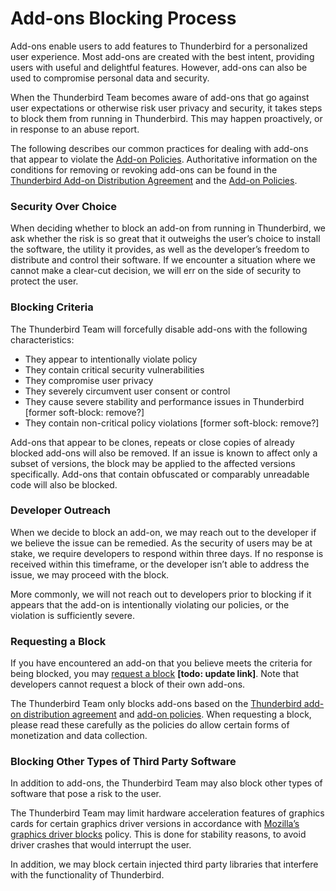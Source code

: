 # Add-ons Blocking Process

Add-ons enable users to add features to Thunderbird for a personalized user experience. Most add-ons are created with the best intent, providing users with useful and delightful features. However, add-ons can also be used to compromise personal data and security.

When the Thunderbird Team becomes aware of add-ons that go against user expectations or otherwise risk user privacy and security, it takes steps to block them from running in Thunderbird. This may happen proactively, or in response to an abuse report.

The following describes our common practices for dealing with add-ons that appear to violate the [Add-on Policies](review-policy-for-thunderbird-add-ons.md). Authoritative information on the conditions for removing or revoking add-ons can be found in the [Thunderbird Add-on Distribution Agreement](thunderbird-add-on-distribution-agreement.md) and the [Add-on Policies](review-policy-for-thunderbird-add-ons.md).

### Security Over Choice

When deciding whether to block an add-on from running in Thunderbird, we ask whether the risk is so great that it outweighs the user’s choice to install the software, the utility it provides, as well as the developer’s freedom to distribute and control their software. If we encounter a situation where we cannot make a clear-cut decision, we will err on the side of security to protect the user.

### Blocking Criteria

The Thunderbird Team will forcefully disable add-ons with the following characteristics:

* They appear to intentionally violate policy
* They contain critical security vulnerabilities
* They compromise user privacy
* They severely circumvent user consent or control
* They cause severe stability and performance issues in Thunderbird [former soft-block: remove?]
* They contain non-critical policy violations [former soft-block: remove?]

Add-ons that appear to be clones, repeats or close copies of already blocked add-ons will also be removed. If an issue is known to affect only a subset of versions, the block may be applied to the affected versions specifically. Add-ons that contain obfuscated or comparably unreadable code will also be blocked.

### Developer Outreach

When we decide to block an add-on, we may reach out to the developer if we believe the issue can be remedied. As the security of users may be at stake, we require developers to respond within three days. If no response is received within this timeframe, or the developer isn’t able to address the issue, we may proceed with the block.

More commonly, we will not reach out to developers prior to blocking if it appears that the add-on is intentionally violating our policies, or the violation is sufficiently severe.

### Requesting a Block

If you have encountered an add-on that you believe meets the criteria for being blocked, you may [request a block](http://bugzilla.mozilla.org/form.blocklist) **\[todo: update link\]**. Note that developers cannot request a block of their own add-ons.

The Thunderbird Team only blocks add-ons based on the [Thunderbird add-on distribution agreement](thunderbird-add-on-distribution-agreement.md) and [add-on policies](review-policy-for-thunderbird-add-ons.md). When requesting a block, please read these carefully as the policies do allow certain forms of monetization and data collection.

### Blocking Other Types of Third Party Software

In addition to add-ons, the Thunderbird Team may also block other types of software that pose a risk to the user.

The Thunderbird Team may limit hardware acceleration features of graphics cards for certain graphics driver versions in accordance with [Mozilla’s graphics driver blocks](https://wiki.mozilla.org/Blocklisting/Graphics) policy. This is done for stability reasons, to avoid driver crashes that would interrupt the user.

In addition, we may block certain injected third party libraries that interfere with the functionality of Thunderbird.
